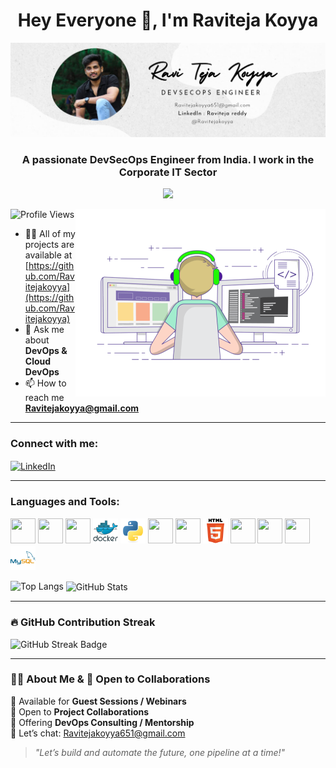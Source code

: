 <h1 align="center">Hey Everyone 👋, I'm Raviteja Koyya</h1>

<div align="center">
  <img src="https://github.com/Ravitejakoyya/Ravitejakoyya/blob/main/Banner.png" alt="DevOpsEngineer Banner">
</div>

<h3 align="center">A passionate DevSecOps Engineer from India. I work in the Corporate IT Sector </h3>

<p align="center">
  <a href="https://github.com/Ravitejakoyya">
    <img src="https://img.shields.io/github/followers/Ravitejakoyya?label=Follow&style=social" />
  </a>
</p>

<img align="right" alt="Coding" width="400" src="https://raw.githubusercontent.com/devSouvik/devSouvik/master/gif3.gif">

<p align="left">
  <img src="https://komarev.com/ghpvc/?username=Ravitejakoyya&label=Profile%20views&color=0e75b6&style=flat" alt="Profile Views" />
</p>

- 👨‍💻 All of my projects are available at [https://github.com/Ravitejakoyya](https://github.com/Ravitejakoyya)  
- 💬 Ask me about **DevOps & Cloud DevOps**  
- 📫 How to reach me **Ravitejakoyya@gmail.com**

---

<h3 align="left">Connect with me:</h3>
<p align="left">
  <a href="https://linkedin.com/in/raviteja-reddy-915a0a1a9" target="blank"><img align="center" src="https://raw.githubusercontent.com/rahuldkjain/github-profile-readme-generator/master/src/images/icons/Social/linked-in-alt.svg" alt="LinkedIn" height="30" width="40" /></a>
</p>

---

<h3 align="left">Languages and Tools:</h3>
<p align="left">
<!--   <img src="https://raw.githubusercontent.com/devicons/devicon/master/icons/amazonwebservices/amazonwebservices-original-wordmark.svg" width="40" height="40"/> -->
  <img src="https://www.vectorlogo.zone/logos/microsoft_azure/microsoft_azure-icon.svg" width="40" height="40"/>
  <img src="https://www.vectorlogo.zone/logos/linux/linux-icon.svg" width="40" height="40"/>
  <img src="https://www.vectorlogo.zone/logos/snowflake/snowflake-icon.svg" width="40" height="40"/>
  <img src="https://raw.githubusercontent.com/devicons/devicon/master/icons/docker/docker-original-wordmark.svg" width="40" height="40"/>
  <img src="https://raw.githubusercontent.com/devicons/devicon/master/icons/python/python-original.svg" width="40" height="40"/>
  <img src="https://www.vectorlogo.zone/logos/git-scm/git-scm-icon.svg" width="40" height="40"/>
  <img src="" width="40" height="40"/>
  <img src="https://raw.githubusercontent.com/devicons/devicon/master/icons/html5/html5-original-wordmark.svg" width="40" height="40"/>
<!--   <img src="https://raw.githubusercontent.com/devicons/devicon/master/icons/java/java-original.svg" width="40" height="40"/> -->
  <img src="https://www.vectorlogo.zone/logos/jenkins/jenkins-icon.svg" width="40" height="40"/>
  <img src="https://www.vectorlogo.zone/logos/kubernetes/kubernetes-icon.svg" width="40" height="40"/>
  <img src="https://www.vectorlogo.zone/logos/w3_css/w3_css-icon~old.svg" width="40" height="40"/>
  <img src="https://raw.githubusercontent.com/devicons/devicon/master/icons/mysql/mysql-original-wordmark.svg" width="40" height="40"/>
<!--   <img src="https://raw.githubusercontent.com/devicons/devicon/master/icons/nginx/nginx-original.svg" width="40" height="40"/> -->
<!--   <img src="https://www.vectorlogo.zone/logos/getpostman/getpostman-icon.svg" width="40" height="40"/> -->
<!--   <img src="https://raw.githubusercontent.com/detain/svg-logos/780f25886640cef088af994181646db2f6b1a3f8/svg/selenium-logo.svg" width="40" height="40"/> -->
<!--   <img src="https://www.vectorlogo.zone/logos/springio/springio-icon.svg" width="40" height="40"/> -->
</p>


<p><img align="left" src="https://github-readme-stats.vercel.app/api/top-langs?username=Ravitejakoyya&show_icons=true&locale=en&layout=compact&theme=vue&hide_border=true" alt="Top Langs" /></p>

<p>&nbsp;<img align="center" src="https://github-readme-stats.vercel.app/api?username=Ravitejakoyya&show_icons=true&locale=en&theme=vue&hide_border=true" alt="GitHub Stats" /></p>

---
### 🔥 GitHub Contribution Streak

![GitHub Streak Badge](https://img.shields.io/badge/GitHub%20Streak-Active-brightgreen?logo=github&style=for-the-badge)

---

### 👨‍💼 About Me & 🤝 Open to Collaborations

🎤 Available for **Guest Sessions / Webinars**  
🤝 Open to **Project Collaborations**  
💼 Offering **DevOps Consulting / Mentorship**  
📧 Let’s chat: [Ravitejakoyya651@gmail.com](mailto:Ravitejakoyya651@gmail.com)

> *"Let’s build and automate the future, one pipeline at a time!"*
